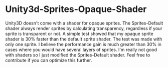 # Unity3d-Sprites-Opaque-Shader
Unity3D doesn't come with a shader for opaque sprites. The Sprites-Default shader always render sprites by calculating transparency, regardless if your sprite is transparent or not. A simple test showed that my opaque sprite shader is 30% faster than the default sprite shader. The test was made with only one sprite. I believe the performance gain is much greater than 30% in cases where you would have several layers of sprites.  I'm really not good with shaders so I just modified the Sprites-Default shader. Feel free to contribute if you can optimize this further.
